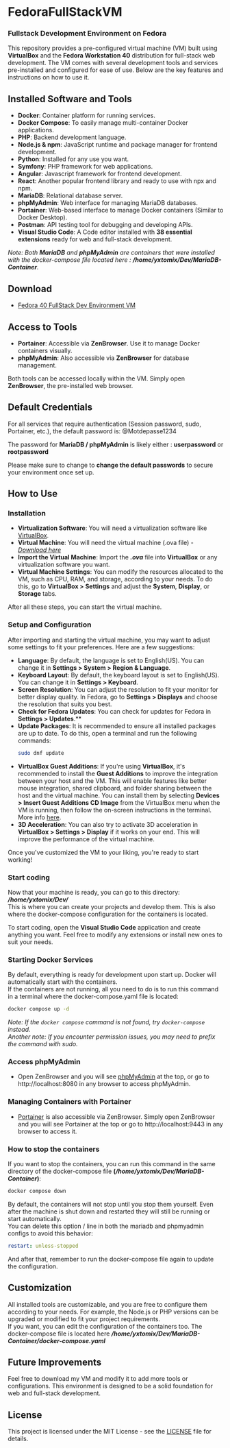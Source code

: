 # FedoraFullStackVM

### Fullstack Development Environment on Fedora

This repository provides a pre-configured virtual machine (VM) built using **VirtualBox** and the **Fedora Workstation 40** distribution for full-stack web development. The VM comes with several development tools and services pre-installed and configured for ease of use. Below are the key features and instructions on how to use it.

## Installed Software and Tools

- **Docker**: Container platform for running services.
- **Docker Compose**: To easily manage multi-container Docker applications.
- **PHP**: Backend development language.
- **Node.js & npm**: JavaScript runtime and package manager for frontend development.
- **Python**: Installed for any use you want.
- **Symfony**: PHP framework for web applications.
- **Angular**: Javascript framework for frontend development.
- **React**: Another popular frontend library and ready to use with npx and npm.
- **MariaDB**: Relational database server.
- **phpMyAdmin**: Web interface for managing MariaDB databases.
- **Portainer**: Web-based interface to manage Docker containers (Similar to Docker Desktop).
- **Postman**: API testing tool for debugging and developing APIs.
- **Visual Studio Code**: A Code editor installed with **38 essential extensions** ready for web and full-stack development.

_Note: Both **MariaDB** and **phpMyAdmin** are containers that were installed with the docker-compose file located here : **/home/yxtomix/Dev/MariaDB-Container**._

## Download

- [Fedora 40 FullStack Dev Environment VM](https://kdrive.infomaniak.com/app/share/1186372/6cc63ecc-4dae-44d5-91b9-6c523b5b35bd)

## Access to Tools

- **Portainer**: Accessible via **ZenBrowser**. Use it to manage Docker containers visually.
- **phpMyAdmin**: Also accessible via **ZenBrowser** for database management.

Both tools can be accessed locally within the VM. Simply open **ZenBrowser**, the pre-installed web browser.

## Default Credentials

For all services that require authentication (Session password, sudo, Portainer, etc.), the default password is: @Motdepasse1234

The password for **MariaDB / phpMyAdmin** is likely either : **userpassword** or **rootpassword**

Please make sure to change to **change the default passwords** to secure your environment once set up.

## How to Use

### Installation

- **Virtualization Software**: You will need a virtualization software like [VirtualBox](https://www.virtualbox.org/).
- **Virtual Machine**: You will need the virtual machine (.ova file) - _[Download here](https://kdrive.infomaniak.com/app/share/1186372/6cc63ecc-4dae-44d5-91b9-6c523b5b35bd)_
- **Import the Virtual Machine**: Import the **_.ova_** file into **VirtualBox** or any virtualization software you want.
- **Virtual Machine Settings**: You can modify the resources allocated to the VM, such as CPU, RAM, and storage, according to your needs. To do this, go to **VirtualBox > Settings** and adjust the **System**, **Display**, or **Storage** tabs.

After all these steps, you can start the virtual machine.

### Setup and Configuration

After importing and starting the virtual machine, you may want to adjust some settings to fit your preferences. Here are a few suggestions:

- **Language**: By default, the language is set to English(US). You can change it in **Settings > System > Region & Language**.
- **Keyboard Layout**: By default, the keyboard layout is set to English(US). You can change it in **Settings > Keyboard**.
- **Screen Resolution**: You can adjust the resolution to fit your monitor for better display quality. In Fedora, go to **Settings > Displays** and choose the resolution that suits you best.
- **Check for Fedora Updates**: You can check for updates for Fedora in **Settings > Updates**.**
- **Update Packages**: It is recommended to ensure all installed packages are up to date. To do this, open a terminal and run the following commands:
  ```bash
  sudo dnf update
  ```
- **VirtualBox Guest Additions**: If you're using **VirtualBox**, it's recommended to install the **Guest Additions** to improve the integration between your host and the VM. This will enable features like better mouse integration, shared clipboard, and folder sharing between the host and the virtual machine. You can install them by selecting **Devices > Insert Guest Additions CD Image** from the VirtualBox menu when the VM is running, then follow the on-screen instructions in the terminal. More info [here](https://linuxconfig.org/install-virtualbox-guest-additions-on-linux-guest).
- **3D Acceleration**: You can also try to activate 3D acceleration in **VirtualBox > Settings > Display** if it works on your end. This will improve the performance of the virtual machine.

Once you've customized the VM to your liking, you're ready to start working!

### Start coding

Now that your machine is ready, you can go to this directory: **_/home/yxtomix/Dev/_**\
This is where you can create your projects and develop them. This is also where the docker-compose configuration for the containers is located.

To start coding, open the **Visual Studio Code** application and create anything you want. Feel free to modify any extensions or install new ones to suit your needs.

### Starting Docker Services

By default, everything is ready for development upon start up. Docker will automatically start with the containers.\
If the containers are not running, all you need to do is to run this command in a terminal where the docker-compose.yaml file is located:

```bash
docker compose up -d
```

_Note: If the `docker compose` command is not found, try `docker-compose` instead._\
_Another note: If you encounter permission issues, you may need to prefix the command with sudo._

### Access phpMyAdmin

- Open ZenBrowser and you will see [phpMyAdmin](http://localhost:8080) at the top, or go to http://localhost:8080 in any browser to access phpMyAdmin.

### Managing Containers with Portainer

- [Portainer](http://localhost:9443) is also accessible via ZenBrowser. Simply open ZenBrowser and you will see Portainer at the top or go to http://localhost:9443 in any browser to access it.

### How to stop the containers

If you want to stop the containers, you can run this command in the same directory of the docker-compose file **(_/home/yxtomix/Dev/MariaDB-Container_)**:

```bash
docker compose down
```

By default, the containers will not stop until you stop them yourself. Even after the machine is shut down and restarted they will still be running or start automatically.\
You can delete this option / line in both the mariadb and phpmyadmin configs to avoid this behavior:

```yaml
restart: unless-stopped
```

And after that, remember to run the docker-compose file again to update the configuration.

## Customization

All installed tools are customizable, and you are free to configure them according to your needs. For example, the Node.js or PHP versions can be upgraded or modified to fit your project requirements.\
If you want, you can edit the configuration of the containers too. The docker-compose file is located here **_/home/yxtomix/Dev/MariaDB-Container/docker-compose.yaml_**

## Future Improvements

Feel free to download my VM and modify it to add more tools or configurations. This environment is designed to be a solid foundation for web and full-stack development.

## License

This project is licensed under the MIT License - see the [LICENSE](./LICENSE) file for details.
